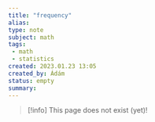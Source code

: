 ```yaml
---
title: "frequency"
alias: 
type: note
subject: math
tags:
 - math
 - statistics
created: 2023.01.23 13:05
created_by: Ádám
status: empty
summary: 
---
```

> [!info] This page does not exist (yet)!